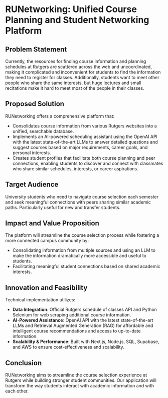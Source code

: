 # RUNetworking: Unified Course Planning and Student Networking Platform

## Problem Statement
Currently, the resources for finding course information and planning schedules at Rutgers are scattered across the web and uncoordinated, making it complicated and inconvenient for students to find the information they need to register for classes. Additionally, students want to meet other people who share the same interests, but huge lectures and small recitations make it hard to meet most of the people in their classes.

## Proposed Solution
RUNetworking offers a comprehensive platform that:
- Consolidates course information from various Rutgers websites into a unified, searchable database.
- Implements an AI-powered scheduling assistant using the OpenAI API with the latest state-of-the-art LLMs to answer detailed questions and suggest courses based on major requirements, career goals, and personal interests.
- Creates student profiles that facilitate both course planning and peer connections, enabling students to discover and connect with classmates who share similar schedules, interests, or career aspirations.

## Target Audience
University students who need to navigate course selection each semester and seek meaningful connections with peers sharing similar academic paths. Particularly useful for new and transfer students.

## Impact and Value Proposition
The platform will streamline the course selection process while fostering a more connected campus community by:
- Consolidating information from multiple sources and using an LLM to make the information dramatically more accessible and useful to students.
- Facilitating meaningful student connections based on shared academic interests.

## Innovation and Feasibility
Technical implementation utilizes:
- **Data Integration**: Official Rutgers schedule of classes API and Python Selenium for web scraping additional course information.
- **AI-Powered Assistance**: OpenAI API with the latest state-of-the-art LLMs and Retrieval Augmented Generation (RAG) for affordable and intelligent course recommendations and access to up-to-date information.
- **Scalability & Performance**: Built with Next.js, Node.js, SQL, Supabase, and AWS to ensure cost-effectiveness and scalability.

## Conclusion
RUNetworking aims to streamline the course selection experience at Rutgers while building stronger student communities. Our application will transform the way students interact with academic information and with each other.
